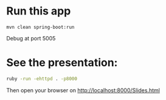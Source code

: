 # Run this app

```
mvn clean spring-boot:run
```

Debug at port 5005

# See the presentation:

```sh
ruby -run -ehttpd . -p8000
```

Then open your browser on [http://localhost:8000/Slides.html](http://localhost:8000/Slides.html)
